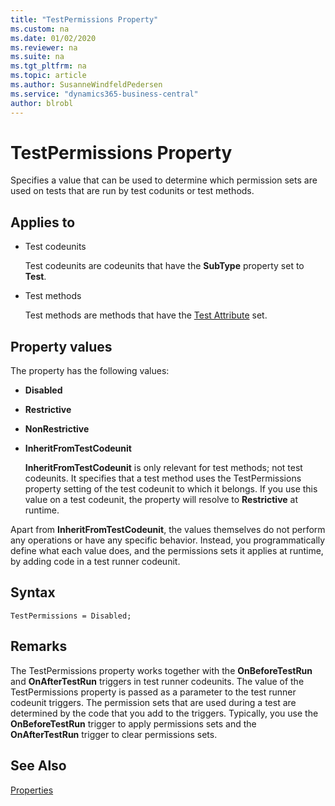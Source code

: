 ```yaml
---
title: "TestPermissions Property"
ms.custom: na
ms.date: 01/02/2020
ms.reviewer: na
ms.suite: na
ms.tgt_pltfrm: na
ms.topic: article
ms.author: SusanneWindfeldPedersen
ms.service: "dynamics365-business-central"
author: blrobl
---
```


# TestPermissions Property
Specifies a value that can be used to determine which permission sets are used on tests that are run by test codunits or test methods.

## Applies to
* Test codeunits

    Test codeunits are codeunits that have the **SubType** property set to **Test**.
* Test methods

    Test methods are methods that have the [Test Attribute](../methods/devenv-test-attribute.md) set.

## Property values
The property has the following values: 

* **Disabled**
    
* **Restrictive**
    
* **NonRestrictive**
    
* **InheritFromTestCodeunit**

    **InheritFromTestCodeunit** is only relevant for test methods; not test codeunits. It specifies that a test method uses the TestPermissions property setting of the test codeunit to which it belongs. If you use this value on a test codeunit, the property will resolve to **Restrictive** at runtime.

Apart from **InheritFromTestCodeunit**, the values themselves do not perform any operations or have any specific behavior. Instead, you programmatically define what each value does, and the permissions sets it applies at runtime, by adding code in a test runner codeunit.

## Syntax
```
TestPermissions = Disabled;
```

## Remarks
The TestPermissions property works together with the **OnBeforeTestRun** and **OnAfterTestRun** triggers in test runner codeunits. The value of the TestPermissions property is passed as a parameter to the test runner codeunit triggers. The permission sets that are used during a test are determined by the code that you add to the triggers. Typically, you use the **OnBeforeTestRun** trigger to apply permissions sets and the **OnAfterTestRun** trigger to clear permissions sets.

## See Also
[Properties](devenv-properties.md)
<!--
## See Also
[Testing With Permission Sets](../devenv-testing-permissionsets.md)  
[Testing the Application](../devenv-Testing-the-Application.md)  
[How to: Create a Test Runner Codeunit](../devenv-How-to-Create-a-Test-Runner-Codeunit.md)  
[How to: Create Test Codeunits and Test Methods](../methods/devenv-How-to-Create-Test-Codeunits-and-Test-Methods.md)  
[How to: Create Handler Methods](../methods/devenv-How-to-Create-Handler-Methods.md)  
[Walkthrough: Testing Purchase Invoice Discounts](../Walkthrough--Testing-Purchase-Invoice-Discounts.md)  
[OnAfterTestRun Trigger](../triggers/devenv-trigger-onaftertestrun.md)  
[OnBeforeTestRun Trigger](../triggers/devenv-trigger-onbeforetestrun.md)  -->